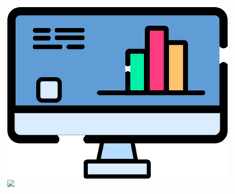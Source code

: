 <img src="https://github.com/kumarohan0115/-First-Website-/blob/main/pc.svg">
<img src="https://github.com/shashank-16/shashank-16/src/animation.gif">